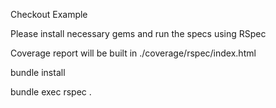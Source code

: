 Checkout Example

Please install necessary gems and run the specs using RSpec

Coverage report will be built in ./coverage/rspec/index.html

bundle install

bundle exec rspec .